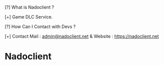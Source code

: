 [?] What is Nadoclient ?

[+] Game DLC Service.

[?] How Can I Contact with Devs ?

[+] Contact Mail : admin@nadoclient.net & Website : https://nadoclient.net








 # Nadoclient
